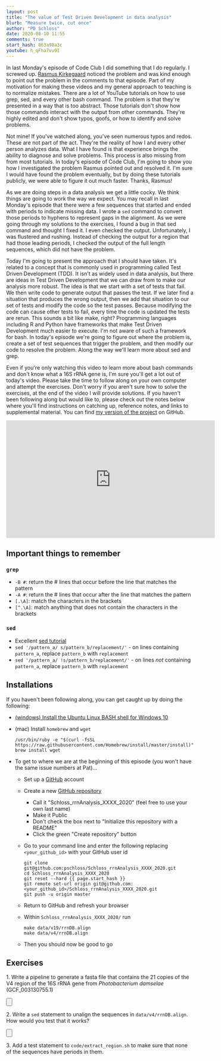 ```yaml
---
layout: post
title: "The value of Test Driven Development in data analysis"
blurb: "Measure twice, cut once"
author: "PD Schloss"
date: 2020-08-10 11:55
comments: true
start_hash: 863a98a3c
youtube: h_qFha7vu9I
---
```


In last Monday's episode of Code Club I did something that I do regularly. I screwed up. [Rasmus Kirkegaard](https://www.youtube.com/watch?v=yORbSp7Fe10&lc=UgyLCbeiVD4D2AoStBJ4AaABAg) noticed the problem and was kind enough to point out the problem in the comments to that episode. Part of my motivation for making these videos and my general approach to teaching is to normalize mistakes. There are a lot of YouTube tutorials on how to use grep, sed, and every other bash command. The problem is that they're presented in a way that is too abstract. Those tutorials don't show how those commands interact with the output from other commands. They're highly edited and don't show typos, goofs, or how to identify and solve problems.

Not mine! If you've watched along, you've seen numerous typos and redos. These are not part of the act. They're the reality of how I and every other person analyzes data. What I have found is that experience brings the ability to diagnose and solve problems. This process is also missing from from most tutorials. In today's episode of Code Club, I'm going to show you how I investigated the problem Rasmus pointed out and resolved it. I'm sure I would have found the problem eventually, but by doing these tutorials publicly, we were able to figure it out much faster. Thanks, Rasmus!

As we are doing steps in a data analysis we get a little cocky. We think things are going to work the way we expect. You may recall in last Monday's episode that there were a few sequences that started and ended with periods to indicate missing data. I wrote a `sed` command to convert those periods to hyphens to represent gaps in the alignment. As we were going through my solutions to the exercises, I found a bug in that sed command and thought I fixed it. I even checked the output. Unfortunately, I was flustered and rushing. Instead of checking the output for a region that had those leading periods, I checked the output of the full length sequences, which did not have the problem.

Today I'm going to present the approach that I should have taken. It's related to a concept that is commonly used in programming called Test Driven Development (TDD). It isn't as widely used in data analysis, but there are ideas in Test Driven Development that we can draw from to make our analysis more robust. The idea is that we start with a set of tests that fail. We then write code to generate output that passes the test. If we later find a situation that produces the wrong output, then we add that situation to our set of tests and modify the code so the test passes. Because modifying the code can cause other tests to fail, every time the code is updated the tests are rerun. This sounds a bit like make, right? Programming languages including R and Python have frameworks that make Test Driven Development much easier to execute. I'm not aware of such a framework for bash. In today's episode we're going to figure out where the problem is, create a set of test sequences that trigger the problem, and then modify our code to resolve the problem. Along the way we'll learn more about sed and grep.

Even if you're only watching this video to learn more about bash commands and don't know what a 16S rRNA gene is, I'm sure you'll get a lot out of today's video. Please take the time to follow along on your own computer and attempt the exercises. Don't worry if you aren't sure how to solve the exercises, at the end of the video I will provide solutions. If you haven't been following along but would like to, please check out the notes below where you'll find instructions on catching up, reference notes, and links to supplemental material. You can find [my version of the project](https://github.com/pschloss/Schloss_rrnAnalysis_XXXX_2020) on GitHub.

<iframe style="margin: 0 auto;display:block;" width="560" height="315" src="https://www.youtube.com/embed/{{ page.youtube }}" frameborder="0" allow="accelerometer; autoplay; encrypted-media; gyroscope; picture-in-picture" allowfullscreen></iframe>


## Important things to remember

### `grep`
* `-B #`: return the # lines that occur before the line that matches the pattern
* `-A #`: return the # lines that occur after the line that matches the pattern
* `[.\A]`: match the characters in the brackets
* `[^.\A]`: match anything that does not contain the characters in the brackets

### `sed`
* Excellent [sed tutorial](https://www.grymoire.com/Unix/Sed.html)
* `sed '/pattern_a/ s/pattern_b/replacement/'` - on lines containing `pattern_a`, replace `pattern_b` with `replacement`
* `sed '/pattern_a/ !s/pattern_b/replacement/'` - on lines *not* containing `pattern_a`, replace `pattern_b` with `replacement`



## Installations

If you haven't been following along, you can get caught up by doing the following:

* [(windows) Install the Ubuntu Linux BASH shell for Windows 10](https://itsfoss.com/install-bash-on-windows/)
* (mac) Install `homebrew` and `wget`  

	```
	/usr/bin/ruby -e "$(curl -fsSL https://raw.githubusercontent.com/Homebrew/install/master/install)"
	brew install wget
	```

* To get to where we are at the beginning of this episode (you won't have the same issue numbers at Pat)...
  - Set up a [GitHub](https://www.github.com) account
  - Create a new [GitHub repository](https://github.com/new)
    - Call it "Schloss_rrnAnalysis_XXXX_2020" (feel free to use your own last name)
    - Make it Public
    - Don't check the box next to "Initialize this repository with a README"
    - Click the green "Create repository" button
  - Go to your command line and enter the following replacing `<your_github_id>` with your GitHub user id

		git clone git@github.com:pschloss/Schloss_rrnAnalysis_XXXX_2020.git
		cd Schloss_rrnAnalysis_XXXX_2020
		git reset --hard {{ page.start_hash }}
		git remote set-url origin git@github.com:<your_github_id>/Schloss_rrnAnalysis_XXXX_2020.git
		git push -u origin master  

  - Return to GitHub and refresh your browser
  - Within `Schloss_rrnAnalysis_XXXX_2020/` run

	```
	make data/v19/rrnDB.align
	make data/v4/rrnDB.align
	```

  - Then you should now be good to go


## Exercises

1\. Write a pipeline to generate a fasta file that contains the 21 copies of the V4 region of the 16S rRNA gene from *Photobacterium damselae* (GCF_003130755.1)

<input type="button" class="hideshow">
<div markdown="1" style="display:none;">
```
grep -A 1 "GCF_003130755.1" data/v4/rrnDB.align | grep -v "^--$" > photobacterium_damselae.fasta
```
</div>

2\. Write a `sed` statement to unalign the sequences in `data/v4/rrnDB.align`. How would you test that it works?

<input type="button" class="hideshow">
<div markdown="1" style="display:none;">
```
sed "/^[^>]/ s/[.-]//g" test.fasta
sed "/^[^>]/ s/[.-]//g" data/v4/rrnDB.align
```
</div>

3\. Add a test statement to `code/extract_region.sh` to make sure that none of the sequences have periods in them.
